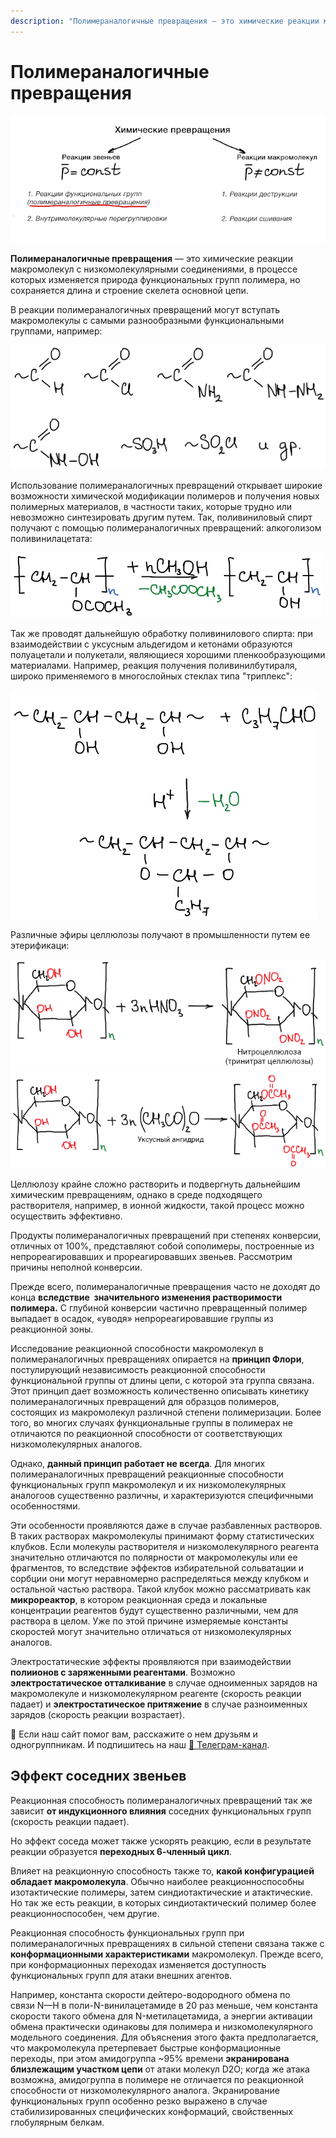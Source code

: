 ```yaml
---
description: "Полимераналогичные превращения — это химические реакции макромолекул с низкомолекулярными соединениями, в процессе которых изменяется природа функциональных групп полимера, но сохраняется длина и строение скелета основной цепи."
---
```


# Полимераналогичные превращения

![](images/polimeranalogichnye-prevrashcheniya/analog_clip_image001.png)

**Полимераналогичные превращения** — это химические реакции макромолекул с низкомолекулярными соединениями, в процессе которых изменяется природа функциональных групп полимера, но сохраняется длина и строение скелета основной цепи.

В реакции полимераналогичных превращений могут вступать макромолекулы с самыми разнообразными функциональными группами, например:

![](images/polimeranalogichnye-prevrashcheniya/analog_clip_image001_0000.png)

Использование полимераналогичных превращений открывает широкие возможности химической модификации полимеров и получения новых полимерных материалов, в частности таких, которые трудно или невозможно синтезировать другим путем. Так, поливиниловый спирт получают с помощью полимераналогичных превращений: алкоголизом поливинилацетата:

![](images/polimeranalogichnye-prevrashcheniya/analog_clip_image001_0001.png)

Так же проводят дальнейшую обработку поливинилового спирта: при взаимодействии с уксусным альдегидом и кетонами образуются полуацетали и полукетали, являющиеся хорошими пленкообразующими материалами. Например, реакция получения поливинилбутираля, широко применяемого в многослойных стеклах типа "триплекс":

![](images/polimeranalogichnye-prevrashcheniya/analog_clip_image001_0002.png)

Различные эфиры целлюлозы получают в промышленности путем ее этерификаци:

![](images/polimeranalogichnye-prevrashcheniya/analog_clip_image001_0003.png) ![](images/polimeranalogichnye-prevrashcheniya/analog_clip_image001_0007.png)

Целлюлозу крайне сложно растворить и подвергнуть дальнейшим химическим превращениям, однако в среде подходящего растворителя, например, в ионной жидкости, такой процесс можно осуществить эффективно.

Продукты полимераналогичных превращений при степенях конверсии, отличных от 100%, представляют собой сополимеры, построенные из непрореагировавших и прореагировавших звеньев. Рассмотрим причины неполной конверсии.

Прежде всего, полимераналогичные превращения часто не доходят до конца **вследствие  значительного изменения растворимости полимера.** C глубиной конверсии частично превращенный полимер выпадает в осадок, «уводя» непрореагировавшие группы из реакционной зоны.

Исследование реакционной способности макромолекул в полимераналогичных превращениях опирается на **принцип Флори**, постулирующий независимость реакционной способности функциональной группы от длины цепи, с которой эта группа связана. Этот принцип дает возможность количественно описывать кинетику полимераналогичных превращений для образцов полимеров, состоящих из макромолекул различной степени полимеризации. Более того, во многих случаях функциональные группы в полимерах не отличаются по реакционной способности от соответствующих низкомолекулярных аналогов.

Однако, **данный принцип работает не всегда**. Для многих полимераналогичных превращений реакционные способности функциональных групп макромолекул и их низкомолекулярных аналогоов существенно различны, и характеризуются специфичными особенностями.

Эти особенности проявляются даже в случае разбавленных растворов. В таких растворах макромолекулы принимают форму статистических клубков. Если молекулы растворителя и низкомолекулярного реагента значительно отличаются по полярности от макромолекулы или ее фрагментов, то вследствие эффектов избирательной сольватации и сорбции они могут неравномерно распределяться между клубком и остальной частью раствора. Такой клубок можно рассматривать как **микрореактор**, в котором реакционная среда и локальные концентрации реагентов будут существенно различными, чем для раствора в целом. Уже по этой причине измеряемые константы скоростей могут значительно отличаться от низкомолекулярных аналогов.

Электростатические эффекты проявляются при взаимодействии **полиионов с заряженными реагентами**. Возможно **электростатическое отталкивание** в случае одноименных зарядов на макромолекуле и низкомолекулярном реагенте (скорость реакции падает) и **электростатическое притяжение** в случае разноименных зарядов (скорость реакции возрастает).


<div class="pagination-nav__link">🙏 Если наш сайт помог вам, расскажите о нем друзьям и одногруппникам. И подпишитесь на наш <a href="https://t.me/+JfpTv9CJlwQ0MThi">🔗 Телеграм-канал</a>.</div>

## Эффект соседних звеньев

Реакционная способность полимераналогичных превращений так же зависит **от индукционного влияния** соседних функциональных групп (скорость реакции падает).

Но эффект соседа может также ускорять реакцию, если в результате реакции образуется **переходных 6-членный цикл**.

Влияет на реакционную способность также то, **какой конфигурацией обладает макромолекула**. Обычно наиболее реакционноспособны изотактические полимеры, затем синдиотактические и атактические. Но так же есть реакции, в которых синдиотактический полимер более реакционноспособен, чем другие.

Реакционная способность функциональных групп при полимераналогичных превращениях в сильной степени связана также с **конформационными характеристиками** макромолекул. Прежде всего, при конформационных переходах изменяется доступность функциональных групп для атаки внешних агентов.

Например, константа скорости дейтеро-водородного обмена по связи N—Н в поли-N-винилацетамиде в 20 раз меньше, чем константа скорости такого обмена для N-метилацетамида, а энергии активации обмена практически одинаковы для полимера и низкомолекулярного модельного соединения. Для объяснения этого факта предполагается, что макромолекула претерпевает быстрые конформационные переходы, при этом амидогруппа ~95% времени **экранирована близлежащим участком цепи** от атаки молекул D2O; когда же атака возможна, амидогруппа в полимере не отличается по реакционной способности от низкомолекулярного аналога. Экранирование функциональных групп особенно резко выражено в случае стабилизированных специфических конформаций, свойственных глобулярным белкам.

